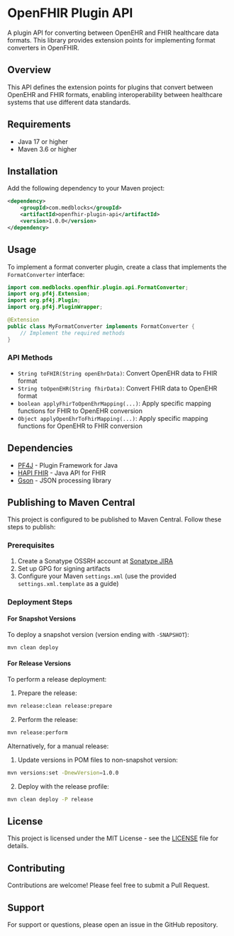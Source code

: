 # OpenFHIR Plugin API

A plugin API for converting between OpenEHR and FHIR healthcare data formats. This library provides extension points for implementing format converters in OpenFHIR.

## Overview

This API defines the extension points for plugins that convert between OpenEHR and FHIR formats, enabling interoperability between healthcare systems that use different data standards.

## Requirements

- Java 17 or higher
- Maven 3.6 or higher

## Installation

Add the following dependency to your Maven project:

```xml
<dependency>
    <groupId>com.medblocks</groupId>
    <artifactId>openfhir-plugin-api</artifactId>
    <version>1.0.0</version>
</dependency>
```

## Usage

To implement a format converter plugin, create a class that implements the `FormatConverter` interface:

```java
import com.medblocks.openfhir.plugin.api.FormatConverter;
import org.pf4j.Extension;
import org.pf4j.Plugin;
import org.pf4j.PluginWrapper;

@Extension
public class MyFormatConverter implements FormatConverter {
    // Implement the required methods
}
```

### API Methods

- `String toFHIR(String openEhrData)`: Convert OpenEHR data to FHIR format
- `String toOpenEHR(String fhirData)`: Convert FHIR data to OpenEHR format
- `boolean applyFhirToOpenEhrMapping(...)`: Apply specific mapping functions for FHIR to OpenEHR conversion
- `Object applyOpenEhrToFhirMapping(...)`: Apply specific mapping functions for OpenEHR to FHIR conversion

## Dependencies

- [PF4J](https://github.com/pf4j/pf4j) - Plugin Framework for Java
- [HAPI FHIR](https://hapifhir.io/) - Java API for FHIR
- [Gson](https://github.com/google/gson) - JSON processing library

## Publishing to Maven Central

This project is configured to be published to Maven Central. Follow these steps to publish:

### Prerequisites

1. Create a Sonatype OSSRH account at [Sonatype JIRA](https://issues.sonatype.org/)
2. Set up GPG for signing artifacts
3. Configure your Maven `settings.xml` (use the provided `settings.xml.template` as a guide)

### Deployment Steps

#### For Snapshot Versions

To deploy a snapshot version (version ending with `-SNAPSHOT`):

```bash
mvn clean deploy
```

#### For Release Versions

To perform a release deployment:

1. Prepare the release:

```bash
mvn release:clean release:prepare
```

2. Perform the release:

```bash
mvn release:perform
```

Alternatively, for a manual release:

1. Update versions in POM files to non-snapshot version:

```bash
mvn versions:set -DnewVersion=1.0.0
```

2. Deploy with the release profile:

```bash
mvn clean deploy -P release
```

## License

This project is licensed under the MIT License - see the [LICENSE](LICENSE) file for details.

## Contributing

Contributions are welcome! Please feel free to submit a Pull Request.

## Support

For support or questions, please open an issue in the GitHub repository.

